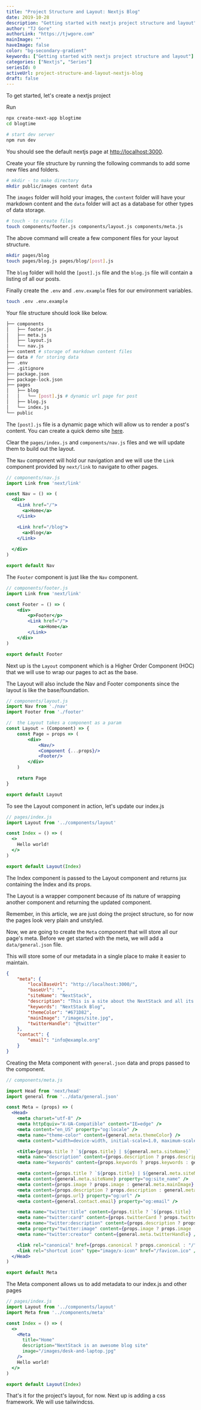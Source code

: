 ```yaml
---
title: "Project Structure and Layout: Nextjs Blog"
date: 2019-10-28
description: "Getting started with nextjs project structure and layout"
author: "TJ Gore"
authorLink: "https://tjwgore.com"
mainImage: ""
haveImage: false
color: "bg-secondary-gradient"
keywords: ["Getting started with nextjs project structure and layout"]
categories: ["Nextjs", "Series"]
seriesId: 0
activeUrl: project-structure-and-layout-nextjs-blog
draft: false
---
```


To get started, let's create a nextjs project

Run 
```bash
npx create-next-app blogtime
cd blogtime

# start dev server
npm run dev
```

You should see the default nextjs page at [http://localhost:3000](http://localhost:3000).

Create your file structure by running the following commands to add some new files and folders.

```bash
# mkdir - to make directory
mkdir public/images content data
```
The `images` folder will hold your images, the `content` folder will have your markdown content and the `data` folder will act as a database for other types of data storage.

```bash
# touch - to create files
touch components/footer.js components/layout.js components/meta.js 
```

The above command will create a few component files for your layout structure.

```bash
mkdir pages/blog
touch pages/blog.js pages/blog/[post].js
```

The `blog` folder will hold the `[post].js` file and the `blog.js` file will contain a listing of all our posts.

Finally create the `.env` and `.env.example` files for our environment variables.

```bash
touch .env .env.example
```

Your file structure should look like below.

```bash 
├── components
│   ├── footer.js
│   ├── meta.js
│   ├── layout.js
│   └── nav.js
├── content # storage of markdown content files
├── data # for storing data 
├── .env
├── .gitignore
├── package.json
├── package-lock.json
├── pages
│   ├── blog
│   │   └── [post].js # dynamic url page for post
│   ├── blog.js
│   └── index.js
└── public
```

The `[post].js` file is a dynamic page which will allow us to render a post's content. You can create a quick demo site [here](/articles/dynamic-pages-with-clean-urls-in-nextjs/).

Clear the `pages/index.js` and `components/nav.js` files and we will update them to build out the layout.

The `Nav` component will hold our navigation and we will use the `Link` component provided by `next/link` to navigate to other pages.

```jsx
// components/nav.js
import Link from 'next/link'

const Nav = () => (
  <div>
    <Link href="/">
      <a>Home</a>
    </Link>

    <Link href="/blog">
      <a>Blog</a>
    </Link>
     
  </div>
)

export default Nav
```

The `Footer` component is just like the `Nav` component.

```jsx
// components/footer.js
import Link from 'next/link'

const Footer = () => (
    <div>
        <p>Footer</p>
        <Link href="/">
            <a>Home</a>
        </Link>
    </div>
)

export default Footer
``` 

Next up is the `Layout` component which is a Higher Order Component (HOC) that we will use to wrap our pages to act as the base.

The Layout will also include the Nav and Footer components since the layout is like the base/foundation. 

```jsx
// components/layout.js
import Nav from './nav'
import Footer from './footer'

//  the Layout takes a component as a param
const Layout = (Component) => {
    const Page = props => (
        <div>
            <Nav/>
            <Component {...props}/>
            <Footer/>
        </div>
    )

    return Page
}

export default Layout
```

To see the Layout component in action, let's update our index.js

```jsx
// pages/index.js
import Layout from '../components/layout'

const Index = () => (
  <>
    Hello world!
  </>
)

export default Layout(Index) 
```

The Index component is passed to the Layout component and returns jsx containing the Index and its props. 

The Layout is a wrapper component because of its nature of wrapping another component and returning the updated component.

Remember, in this article, we are just doing the project structure, so for now the pages look very plain and unstyled. 

Now, we are going to create the `Meta` component that will store all our page's meta. Before we get started with the meta, we will add a `data/general.json` file. 

This will store some of our metadata in a single place to make it easier to maintain.

```json
{
    "meta": {
        "localBaseUrl": "http://localhost:3000/",
        "baseUrl": "",
        "siteName": "NextStack",
        "description": "This is a site about the NextStack and all its useful tools and applications.",
        "keywords": "NextStack Blog",
        "themeColor": "#671D82",
        "mainImage": "/images/site.jpg",
        "twitterHandle": "@twitter"
    },
    "contact": {
        "email": "info@example.org"
    }
}
```

Creating the Meta component with `general.json` data and props passed to the component.

```jsx
// components/meta.js

import Head from 'next/head'
import general from '../data/general.json'

const Meta = (props) => (
  <Head>
    <meta charset="utf-8" />
    <meta httpEquiv="X-UA-Compatible" content="IE=edge" />
    <meta content="en_US" property="og:locale" />
    <meta name="theme-color" content={general.meta.themeColor} />
    <meta content="width=device-width, initial-scale=1.0, maximum-scale=1.0" name="viewport" />

    <title>{props.title ? `${props.title} | ${general.meta.siteName}` : general.meta.siteName }</title>
    <meta name="description" content={props.description ? props.description : general.meta.description} />
    <meta name="keywords" content={props.keywords ? props.keywords : general.meta.keywords} />

    <meta content={props.title ? `${props.title} | ${general.meta.siteName}` : general.meta.siteName } property="og:title" />
    <meta content={general.meta.siteName} property="og:site_name" />
    <meta content={props.image ? props.image : general.meta.mainImage} property="og:image" />
    <meta content={props.description ? props.description : general.meta.description} name="og:description" />
    <meta content={props.url} property="og:url" />
    <meta content={general.contact.email} property="og:email" />

    <meta name="twitter:title" content={props.title ? `${props.title} | ${general.meta.siteName}` : general.meta.siteName } />
    <meta name="twitter:card" content={props.twitterCard ? props.twitterCard : 'summary'} />
    <meta name="twitter:description" content={props.description ? props.description : general.meta.description} />
    <meta property="twitter:image" content={props.image ? props.image : general.meta.mainImage} />
    <meta name="twitter:creator" content={general.meta.twitterHandle} />

    <link rel="canonical" href={props.canonical ? props.canonical : "/"} />
    <link rel="shortcut icon" type="image/x-icon" href="/favicon.ico" />
  </Head>
)

export default Meta
```

The Meta component allows us to add metadata to our index.js and other pages

```jsx
// pages/index.js
import Layout from '../components/layout'
import Meta from '../components/meta'

const Index = () => (
  <>
    <Meta 
      title="Home"
      description="NextStack is an awesome blog site"
      image="/images/desk-and-laptop.jpg"
    />
    Hello world!
  </>
)

export default Layout(Index)
```

That's it for the project's layout, for now. Next up is adding a css framework. We will use tailwindcss.
